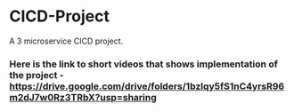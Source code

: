 # CICD-Project
A 3 microservice CICD project.
### Here is the link to short videos that shows implementation of the project - https://drive.google.com/drive/folders/1bzIqy5fS1nC4yrsR96m2dJ7w0Rz3TRbX?usp=sharing
